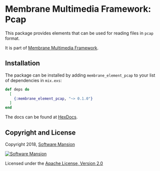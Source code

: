# Membrane Multimedia Framework: Pcap

This package provides elements that can be used for reading files in `pcap` format.

It is part of [Membrane Multimedia Framework](https://membraneframework.org).

## Installation

The package can be installed by adding `membrane_element_pcap` to your list of dependencies in `mix.exs`:

```elixir
def deps do
  [
    {:membrane_element_pcap, "~> 0.1.0"}
  ]
end
```

The docs can be found at [HexDocs](https://hexdocs.pm/membrane_element_pcap).

## Copyright and License

Copyright 2018, [Software Mansion](https://swmansion.com/?utm_source=git&utm_medium=readme&utm_campaign=membrane)

[![Software Mansion](https://membraneframework.github.io/static/logo/swm_logo_readme.png)](https://swmansion.com/?utm_source=git&utm_medium=readme&utm_campaign=membrane)

Licensed under the [Apache License, Version 2.0](LICENSE)
